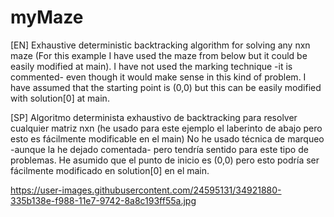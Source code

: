 # myMaze
[EN] Exhaustive deterministic backtracking algorithm for solving any nxn maze (For this example I have used the maze from below but it could be easily modified at main). 
I have not used the marking technique -it is commented- even though it would make sense in this kind of problem.
I have assumed that the starting point is (0,0) but this can be easily modified with solution[0] at main.

[SP] Algoritmo determinista exhaustivo de backtracking para resolver cualquier matriz nxn (he usado para este ejemplo el laberinto de abajo pero esto es fácilmente modificable en el main)
No he usado técnica de marqueo -aunque la he dejado comentada- pero tendría sentido para este tipo de problemas.
He asumido que el punto de inicio es (0,0) pero esto podría ser fácilmente modificado en solution[0] en el main.

https://user-images.githubusercontent.com/24595131/34921880-335b138e-f988-11e7-9742-8a8c193ff55a.jpg
